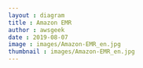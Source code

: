 ```yaml
---
layout : diagram
title : Amazon EMR
author : awsgeek
date : 2019-08-07
image : images/Amazon-EMR_en.jpg
thumbnail : images/Amazon-EMR_en.jpg
---
```

